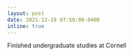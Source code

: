 ```yaml
---
layout: post
date: 2021-12-18 07:59:00-0400
inline: true
---
```


Finished undergraduate studies at Cornell
